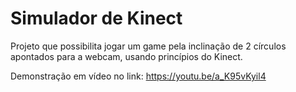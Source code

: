 # Simulador de Kinect
Projeto que possibilita jogar um game pela inclinação de 2 círculos apontados para a webcam, usando princípios do Kinect.

Demonstração em vídeo no link: https://youtu.be/a_K95vKyil4
